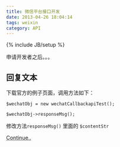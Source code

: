 ```yaml
---
title: 微信平台接口开发
date: 2013-04-26 18:04:14
tags: weixin
category: API
---
```

{% include JB/setup %}

申请开发者之后。。。

## 回复文本

下载官方的例子页面，调用方法如下：

    $wechatObj = new wechatCallbackapiTest();
   
    $wechatObj->responseMsg();

修改方法`responseMsg()` 里面的 `$contentStr`


<abbr title="End of file">Continue..</abbr>